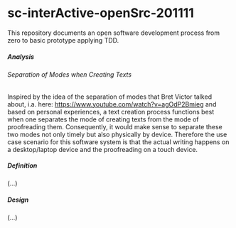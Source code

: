 # sc-interActive-openSrc-201111
 This repository documents an open software development process from zero to basic prototype applying TDD.

##### Analysis

 ###### Separation of Modes when Creating Texts

Inspired by the idea of the separation of modes that Bret Victor talked about, i.a. here: https://www.youtube.com/watch?v=agOdP2Bmieg and based on personal experiences, a text creation process functions best when one separates the mode of creating texts from the mode of proofreading them. 
Consequently, it would make sense to separate these two modes not only timely but also physically by device.
Therefore the use case scenario for this software system is that the actual writing happens on a desktop/laptop device and the proofreading on a touch device.

##### Definition

(…)


##### Design

(…)








